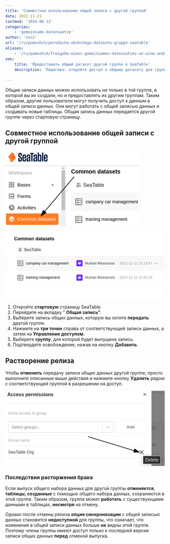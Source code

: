 ```yaml
---
title: 'Совместное использование общей записи с другой группой'
date: 2022-11-21
lastmod: '2024-06-12'
categories:
    - 'gemeinsame-datensaetze'
author: 'nsc2'
url: '/ru/pomoshch/peredacha-obshchego-dataseta-gruppe-seatable'
aliases:
    - '/ru/pomoshch/freigabe-eines-gemeinsamen-datensatzes-an-eine-andere-gruppe'
seo:
    title: 'Предоставить общий датасет другой группе в SeaTable'
    description: 'Пошагово: откройте доступ к общему датасету для группы в SeaTable, управляйте синхронизацией и узнайте, что произойдет после отключения прав.'

---
```


Общие записи данных можно использовать не только в той группе, в которой вы их создали, но и предоставлять их другим группам. Таким образом, другие пользователи могут получить доступ к данным в общей записи данных. Они могут работать с общей записью данных и создавать новые таблицы. Общая запись данных передается другой группе через стартовую страницу.

## Совместное использование общей записи с другой группой

![Совместное использование общей записи с другой группой](images/overview-common-datasets.png)

![Совместное использование общей записи с другой группой](images/release-a-common-dataset-to-a-external-group-2.gif) 

1. Откройте **стартовую** страницу SeaTable. 
2. Перейдите на вкладку " **Общая запись"**. 
3. Выберите запись общих данных, которую вы хотите **передать** другой группе. 
4. Нажмите на **три точки** справа от соответствующей записи данных, а затем на **Управление доступом**. 
5. Выберите **группу**, для которой будет выпущена запись. 
6. Подтвердите освобождение, нажав на кнопку **Добавить**.

## Растворение релиза

Чтобы **отменить** передачу записи общих данных другой группе, просто выполните описанные выше действия и нажмите кнопку **Удалить** рядом с соответствующей группой в разрешении на доступ.

![Решить вопрос о передаче общей записи другой группе.](images/cancel-the-release-of-a-common-dataset-to-an-external-group.png)

### Последствия расторжения брака

Если выпуск общего набора данных для другой группы **отменяется**, **таблицы, созданные** с помощью общего набора данных, сохраняются в этой группе. Таким образом, группа может **работать** с существующими данными в таблицах, **несмотря** на отмену.

Однако после отмены релиза **опция синхронизации** с общей записью данных становится **недоступной** для группы, что означает, что изменения в общей записи данных больше **не** видны этой группе. Поэтому члены группы имеют доступ только к последней версии записи общих данных **перед** отменой выпуска.
